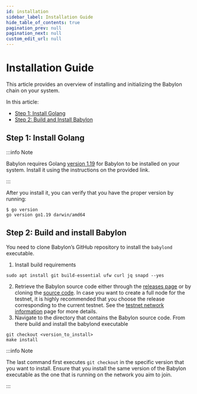 ```yaml
---
id: installation
sidebar_label: Installation Guide
hide_table_of_contents: true
pagination_prev: null
pagination_next: null
custom_edit_url: null
---
```


# Installation Guide

This article provides an overview of installing and initializing the Babylon chain on your system.

In this article:
- [Step 1: Install Golang](#step1)
- [Step 2: Build and Install Babylon](#step2)

## Step 1: Install Golang <a id="step1"></a>
:::info Note

Babylon requires Golang [version 1.19](https://go.dev/doc/install) for Babylon to be installed on your system.
Install it using the instructions on the provided link.

:::

After you install it, you can verify that you have the proper version by running:
```console
$ go version
go version go1.19 darwin/amd64
```

## Step 2: Build and install Babylon <a id="step2"></a>
You need to clone Babylon’s GitHub repository to install the `babylond` executable.

1. Install build requirements
```console
sudo apt install git build-essential ufw curl jq snapd --yes
```
2. Retrieve the Babylon source code either through the [releases page](https://github.com/babylonchain/babylon/releases) or by cloning the [source code](https://github.com/babylonchain/babylon). In case you want to create a full node for the testnet, it is highly recommended that you choose the release corresponding to the current testnet. See the [testnet network information](./testnet/network-information.md) page for more details.
3. Navigate to the directory that contains the Babylon source code. From there build and install the babylond executable
```console
git checkout <version_to_install>
make install
```

:::info Note

The last command first executes `git checkout` in the specific version that you want to install.
Ensure that you install the same version of the Babylon executable as the one that is running on the network you aim to join.

:::
